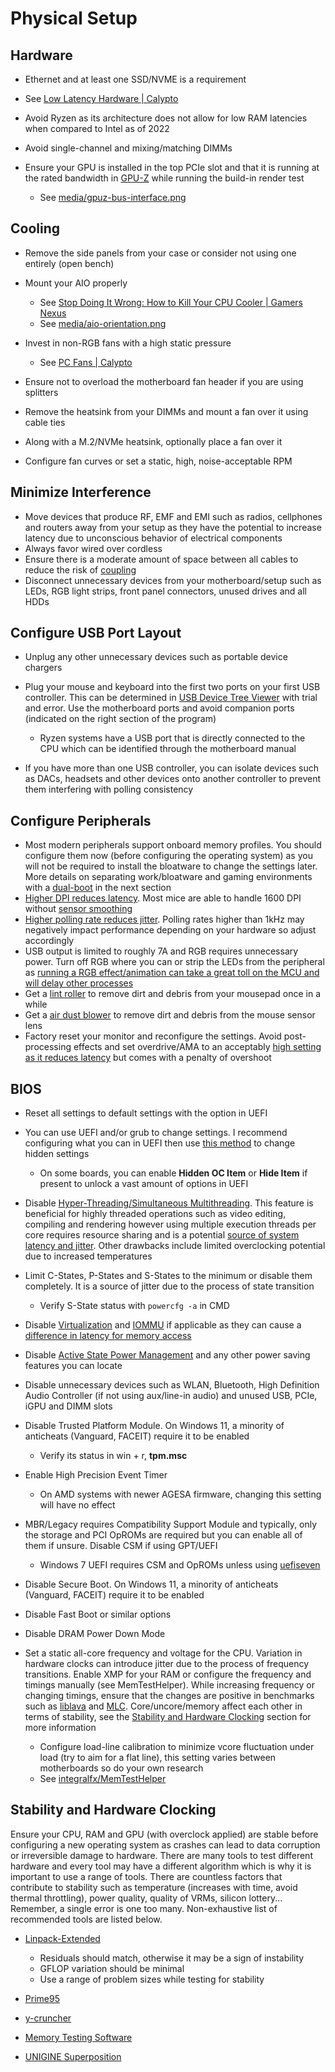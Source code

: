 # Physical Setup

## Hardware

- Ethernet and at least one SSD/NVME is a requirement

- See [Low Latency Hardware | Calypto](https://docs.google.com/document/d/1c2-lUJq74wuYK1WrA_bIvgb89dUN0sj8-hO3vqmrau4)

- Avoid Ryzen as its architecture does not allow for low RAM latencies when compared to Intel as of 2022

- Avoid single-channel and mixing/matching DIMMs

- Ensure your GPU is installed in the top PCIe slot and that it is running at the rated bandwidth in [GPU-Z](https://www.techpowerup.com/gpuz) while running the build-in render test

    - See [media/gpuz-bus-interface.png](../media/gpuz-bus-interface.png)

## Cooling

- Remove the side panels from your case or consider not using one entirely (open bench)

- Mount your AIO properly

    - See [Stop Doing It Wrong: How to Kill Your CPU Cooler | Gamers Nexus](https://www.youtube.com/watch?v=BbGomv195sk)
    - See [media/aio-orientation.png](../media/aio-orientation.png)

- Invest in non-RGB fans with a high static pressure

    - See [PC Fans | Calypto](https://docs.google.com/spreadsheets/d/1AydYHI_M6ov9a3OgVuYXhLEGps0J55LniH9htAHy2wU)

- Ensure not to overload the motherboard fan header if you are using splitters

- Remove the heatsink from your DIMMs and mount a fan over it using cable ties

- Along with a M.2/NVMe heatsink, optionally place a fan over it

- Configure fan curves or set a static, high, noise-acceptable RPM

## Minimize Interference

- Move devices that produce RF, EMF and EMI such as radios, cellphones and routers away from your setup as they have the potential to increase latency due to unconscious behavior of electrical components
- Always favor wired over cordless
- Ensure there is a moderate amount of space between all cables to reduce the risk of [coupling](https://en.wikipedia.org/wiki/Coupling_(electronics))
- Disconnect unnecessary devices from your motherboard/setup such as LEDs, RGB light strips, front panel connectors, unused drives and all HDDs

## Configure USB Port Layout

- Unplug any other unnecessary devices such as portable device chargers

- Plug your mouse and keyboard into the first two ports on your first USB controller. This can be determined in [USB Device Tree Viewer](https://www.uwe-sieber.de/files/UsbTreeView_x64.zip) with trial and error. Use the motherboard ports and avoid companion ports (indicated on the right section of the program)

    - Ryzen systems have a USB port that is directly connected to the CPU which can be identified through the motherboard manual

- If you have more than one USB controller, you can isolate devices such as DACs, headsets and other devices onto another controller to prevent them interfering with polling consistency

## Configure Peripherals

- Most modern peripherals support onboard memory profiles. You should configure them now (before configuring the operating system) as you will not be required to install the bloatware to change the settings later. More details on separating work/bloatware and gaming environments with a [dual-boot](https://en.wikipedia.org/wiki/Multi-booting) in the next section
- [Higher DPI reduces latency](https://www.youtube.com/watch?v=6AoRfv9W110). Most mice are able to handle 1600 DPI without [sensor smoothing](https://www.reddit.com/r/MouseReview/comments/5haxn4/sensor_smoothing)
- [Higher polling rate reduces jitter](https://www.youtube.com/watch?app=desktop&v=djCLZ6qEVuA). Polling rates higher than 1kHz may negatively impact performance depending on your hardware so adjust accordingly
- USB output is limited to roughly 7A and RGB requires unnecessary power. Turn off RGB where you can or strip the LEDs from the peripheral as [running a RGB effect/animation can take a great toll on the MCU and will delay other processes](https://blog.wooting.nl/what-influences-keyboard-speed)
- Get a [lint roller](https://www.ikea.com/us/en/p/baestis-lint-roller-gray-90425626) to remove dirt and debris from your mousepad once in a while
- Get a [air dust blower](https://www.amazon.com/s?k=air+dust+blower) to remove dirt and debris from the mouse sensor lens
- Factory reset your monitor and reconfigure the settings. Avoid post-processing effects and set overdrive/AMA to an acceptably [high setting as it reduces latency](https://twitter.com/CaIypto/status/1464236780190851078) but comes with a penalty of overshoot

## BIOS

- Reset all settings to default settings with the option in UEFI

- You can use UEFI and/or grub to change settings. I recommend configuring what you can in UEFI then use [this method](https://github.com/BoringBoredom/UEFI-Editor) to change hidden settings

    - On some boards, you can enable **Hidden OC Item** or **Hide Item** if present to unlock a vast amount of options in UEFI

- Disable [Hyper-Threading/Simultaneous Multithreading](https://en.wikipedia.org/wiki/Hyper-threading). This feature is beneficial for highly threaded operations such as video editing, compiling and rendering however using multiple execution threads per core requires resource sharing and is a potential [source of system latency and jitter](https://www.intel.com/content/www/us/en/developer/articles/technical/optimizing-computer-applications-for-latency-part-1-configuring-the-hardware.html). Other drawbacks include limited overclocking potential due to increased temperatures

- Limit C-States, P-States and S-States to the minimum or disable them completely. It is a source of jitter due to the process of state transition

    - Verify S-State status with ``powercfg -a`` in CMD

- Disable [Virtualization](https://en.wikipedia.org/wiki/Desktop_virtualization) and [IOMMU](https://en.wikipedia.org/wiki/Input%E2%80%93output_memory_management_unit) if applicable as they can cause a [difference in latency for memory access](https://developer.amd.com/wordpress/media/2013/12/PerformanceTuningGuidelinesforLowLatencyResponse.pdf)

- Disable [Active State Power Management](https://en.wikipedia.org/wiki/Active_State_Power_Management) and any other power saving features you can locate

- Disable unnecessary devices such as WLAN, Bluetooth, High Definition Audio Controller (if not using aux/line-in audio) and unused USB, PCIe, iGPU and DIMM slots

- Disable Trusted Platform Module. On Windows 11, a minority of anticheats (Vanguard, FACEIT) require it to be enabled

    - Verify its status in win + r, **tpm.msc**

- Enable High Precision Event Timer

    - On AMD systems with newer AGESA firmware, changing this setting will have no effect

- MBR/Legacy requires Compatibility Support Module and typically, only the storage and PCI OpROMs are required but you can enable all of them if unsure. Disable CSM if using GPT/UEFI

    - Windows 7 UEFI requires CSM and OpROMs unless using [uefiseven](https://github.com/manatails/uefiseven)

- Disable Secure Boot. On Windows 11, a minority of anticheats (Vanguard, FACEIT) require it to be enabled

- Disable Fast Boot or similar options

- Disable DRAM Power Down Mode

- Set a static all-core frequency and voltage for the CPU. Variation in hardware clocks can introduce jitter due to the process of frequency transitions. Enable XMP for your RAM or configure the frequency and timings manually (see MemTestHelper). While increasing frequency or changing timings, ensure that the changes are positive in benchmarks such as [liblava](https://github.com/liblava/liblava) and [MLC](https://www.intel.com/content/www/us/en/developer/articles/tool/intelr-memory-latency-checker.html). Core/uncore/memory affect each other in terms of stability, see the [Stability and Hardware Clocking](#stability-and-hardware-clocking) section for more information

    - Configure load-line calibration to minimize vcore fluctuation under load (try to aim for a flat line), this setting varies between motherboards so do your own research
    - See [integralfx/MemTestHelper](https://github.com/integralfx/MemTestHelper/blob/oc-guide/DDR4%20OC%20Guide.md)

## Stability and Hardware Clocking

Ensure your CPU, RAM and GPU (with overclock applied) are stable before configuring a new operating system as crashes can lead to data corruption or irreversible damage to hardware. There are many tools to test different hardware and every tool may have a different algorithm which is why it is important to use a range of tools. There are countless factors that contribute to stability such as temperature (increases with time, avoid thermal throttling), power quality, quality of VRMs, silicon lottery... Remember, a single error is one too many. Non-exhaustive list of recommended tools are listed below.

- [Linpack-Extended](https://github.com/BoringBoredom/Linpack-Extended)

    - Residuals should match, otherwise it may be a sign of instability
    - GFLOP variation should be minimal 
    - Use a range of problem sizes while testing for stability

- [Prime95](https://www.mersenne.org/download)

- [y-cruncher](http://www.numberworld.org/y-cruncher)

- [Memory Testing Software](https://github.com/integralfx/MemTestHelper/blob/oc-guide/DDR4%20OC%20Guide.md#memory-testing-software)

- [UNIGINE Superposition](https://benchmark.unigine.com/superposition)
